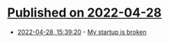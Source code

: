 # [Published on 2022-04-28](index.md)

* [2022-04-28, 15:39:20](https://news.ycombinator.com/item?id=31193863) - [My startup is broken](https://caseysoftware.com/blog/my-startup-is-broken)
